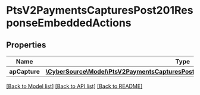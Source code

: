 # PtsV2PaymentsCapturesPost201ResponseEmbeddedActions

## Properties
Name | Type | Description | Notes
------------ | ------------- | ------------- | -------------
**apCapture** | [**\CyberSource\Model\PtsV2PaymentsCapturesPost201ResponseEmbeddedActionsApCapture**](PtsV2PaymentsCapturesPost201ResponseEmbeddedActionsApCapture.md) |  | [optional] 

[[Back to Model list]](../README.md#documentation-for-models) [[Back to API list]](../README.md#documentation-for-api-endpoints) [[Back to README]](../README.md)


